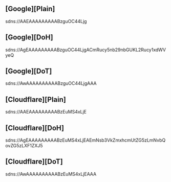 ## [Google][Plain]
sdns://AAEAAAAAAAAABzguOC44Ljg

## [Google][DoH]
sdns://AgEAAAAAAAAABzguOC44LjgACmRucy5nb29nbGUKL2Rucy1xdWVyeQ

## [Google][DoT]
sdns://AwAAAAAAAAAABzguOC44LjgAAA

## [Cloudflare][Plain]
sdns://AAEAAAAAAAAABzEuMS4xLjE

## [Cloudflare][DoH]
sdns://AgEAAAAAAAAABzEuMS4xLjEAEmNsb3VkZmxhcmUtZG5zLmNvbQovZG5zLXF1ZXJ5

## [Cloudflare][DoT]
sdns://AwAAAAAAAAAABzEuMS4xLjEAAA
